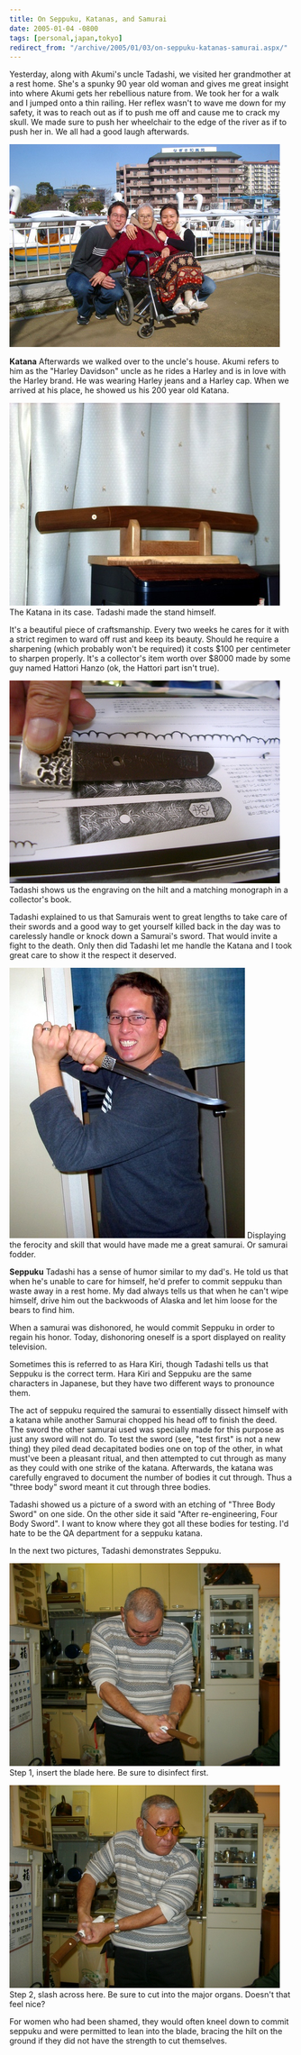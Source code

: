 ```yaml
---
title: On Seppuku, Katanas, and Samurai
date: 2005-01-04 -0800
tags: [personal,japan,tokyo]
redirect_from: "/archive/2005/01/03/on-seppuku-katanas-samurai.aspx/"
---
```


Yesterday, along with Akumi's uncle Tadashi, we visited her grandmother
at a rest home. She's a spunky 90 year old woman and gives me great
insight into where Akumi gets her rebellious nature from. We took her
for a walk and I jumped onto a thin railing. Her reflex wasn't to wave
me down for my safety, it was to reach out as if to push me off and
cause me to crack my skull. We made sure to push her wheelchair to the
edge of the river as if to push her in. We all had a good laugh
afterwards.

![Akumi's Grandma](/images/GrandMaMa.jpg)

**Katana**
 Afterwards we walked over to the uncle's house. Akumi refers to him as
the "Harley Davidson" uncle as he rides a Harley and is in love with the
Harley brand. He was wearing Harley jeans and a Harley cap. When we
arrived at his place, he showed us his 200 year old Katana.

![Katana](/images/Katana.jpg) 
 The Katana in its case. Tadashi made the stand himself.

It's a beautiful piece of craftsmanship. Every two weeks he cares for it
with a strict regimen to ward off rust and keep its beauty. Should he
require a sharpening (which probably won't be required) it costs $100
per centimeter to sharpen properly. It's a collector's item worth over
$8000 made by some guy named Hattori Hanzo (ok, the Hattori part isn't
true).

![Collector's Item](/images/KatanaCollectorItem.jpg) 
 Tadashi shows us the engraving on the hilt and a matching monograph in
a collector's book.

Tadashi explained to us that Samurais went to great lengths to take care
of their swords and a good way to get yourself killed back in the day
was to carelessly handle or knock down a Samurai's sword. That would
invite a fight to the death. Only then did Tadashi let me handle the
Katana and I took great care to show it the respect it deserved.

![Me with Katana](/images/Katanaphil.jpg) 
 Displaying the ferocity and skill that would have made me a great
samurai. Or samurai fodder.

**Seppuku**
 Tadashi has a sense of humor similar to my dad's. He told us that when
he's unable to care for himself, he'd prefer to commit seppuku than
waste away in a rest home. My dad always tells us that when he can't
wipe himself, drive him out the backwoods of Alaska and let him loose
for the bears to find him.

When a samurai was dishonored, he would commit Seppuku in order to
regain his honor. Today, dishonoring oneself is a sport displayed on
reality television.

Sometimes this is referred to as Hara Kiri, though Tadashi tells us that
Seppuku is the correct term. Hara Kiri and Seppuku are the same
characters in Japanese, but they have two different ways to pronounce
them.

The act of seppuku required the samurai to essentially dissect himself
with a katana while another Samurai chopped his head off to finish the
deed. The sword the other samurai used was specially made for this
purpose as just any sword will not do. To test the sword (see, "test
first" is not a new thing) they piled dead decapitated bodies one on top
of the other, in what must've been a pleasant ritual, and then attempted
to cut through as many as they could with one strike of the katana.
Afterwards, the katana was carefully engraved to document the number of
bodies it cut through. Thus a "three body" sword meant it cut through
three bodies.

Tadashi showed us a picture of a sword with an etching of "Three Body
Sword" on one side. On the other side it said "After re-engineering,
Four Body Sword". I want to know where they got all these bodies for
testing. I'd hate to be the QA department for a seppuku katana.

In the next two pictures, Tadashi demonstrates Seppuku.

![Seppuku demonstration step 1](/images/SeppukuPart1.jpg) 
 Step 1, insert the blade here. Be sure to disinfect first.

![](/images/SeppukuPart2.jpg) 
 Step 2, slash across here. Be sure to cut into the major organs.
Doesn't that feel nice?

For women who had been shamed, they would often kneel down to commit
seppuku and were permitted to lean into the blade, bracing the hilt on
the ground if they did not have the strength to cut themselves.


